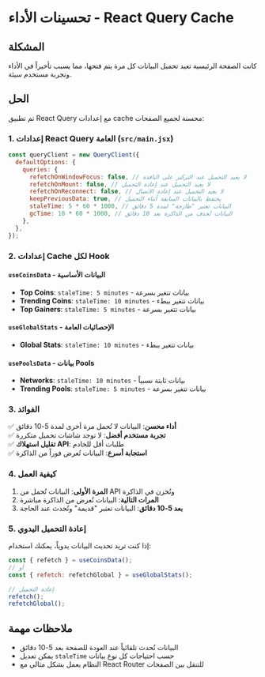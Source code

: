 # تحسينات الأداء - React Query Cache

## المشكلة

كانت الصفحة الرئيسية تعيد تحميل البيانات كل مرة يتم فتحها، مما يسبب تأخيراً في الأداء وتجربة مستخدم سيئة.

## الحل

تم تطبيق React Query مع إعدادات cache محسنة لجميع الصفحات:

### 1. إعدادات React Query العامة (`src/main.jsx`)

```javascript
const queryClient = new QueryClient({
  defaultOptions: {
    queries: {
      refetchOnWindowFocus: false, // لا يعيد التحميل عند التركيز على النافذة
      refetchOnMount: false, // لا يعيد التحميل عند إعادة التحميل
      refetchOnReconnect: false, // لا يعيد التحميل عند إعادة الاتصال
      keepPreviousData: true, // يحتفظ بالبيانات السابقة أثناء التحميل
      staleTime: 5 * 60 * 1000, // البيانات تعتبر "طازجة" لمدة 5 دقائق
      gcTime: 10 * 60 * 1000, // البيانات تُحذف من الذاكرة بعد 10 دقائق
    },
  },
});
```

### 2. إعدادات Cache لكل Hook

#### `useCoinsData` - البيانات الأساسية

- **Top Coins**: `staleTime: 5 minutes` - بيانات تتغير بسرعة
- **Trending Coins**: `staleTime: 10 minutes` - بيانات تتغير ببطء
- **Top Gainers**: `staleTime: 5 minutes` - بيانات تتغير بسرعة

#### `useGlobalStats` - الإحصائيات العامة

- **Global Stats**: `staleTime: 10 minutes` - بيانات تتغير ببطء

#### `usePoolsData` - بيانات Pools

- **Networks**: `staleTime: 10 minutes` - بيانات ثابتة نسبياً
- **Trending Pools**: `staleTime: 5 minutes` - بيانات تتغير بسرعة

### 3. الفوائد

✅ **أداء محسن**: البيانات لا تُحمل مرة أخرى لمدة 5-10 دقائق  
✅ **تجربة مستخدم أفضل**: لا توجد شاشات تحميل متكررة  
✅ **تقليل استهلاك API**: طلبات أقل للخادم  
✅ **استجابة أسرع**: البيانات تُعرض فوراً من الذاكرة

### 4. كيفية العمل

1. **المرة الأولى**: البيانات تُحمل من API وتُخزن في الذاكرة
2. **المرات التالية**: البيانات تُعرض من الذاكرة مباشرة
3. **بعد 5-10 دقائق**: البيانات تعتبر "قديمة" وتُحدث عند الحاجة

### 5. إعادة التحميل اليدوي

إذا كنت تريد تحديث البيانات يدوياً، يمكنك استخدام:

```javascript
const { refetch } = useCoinsData();
// أو
const { refetch: refetchGlobal } = useGlobalStats();

// إعادة التحميل
refetch();
refetchGlobal();
```

## ملاحظات مهمة

- البيانات تُحدث تلقائياً عند العودة للصفحة بعد 5-10 دقائق
- يمكن تعديل `staleTime` حسب احتياجات كل نوع بيانات
- النظام يعمل بشكل مثالي مع React Router للتنقل بين الصفحات











